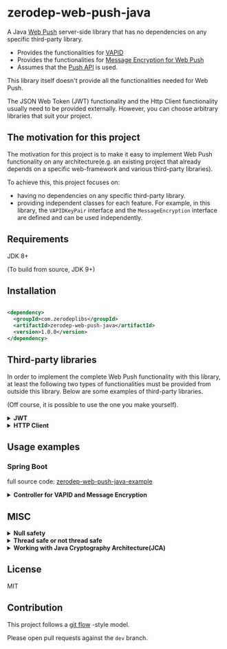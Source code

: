 # zerodep-web-push-java

A Java [Web Push](https://datatracker.ietf.org/doc/html/rfc8030) server-side library that has no
dependencies on any specific third-party library.

- Provides the functionalities for [VAPID](https://datatracker.ietf.org/doc/html/rfc8292)
- Provides the functionalities
  for [Message Encryption for Web Push](https://datatracker.ietf.org/doc/html/rfc8291)
- Assumes that the [Push API](https://www.w3.org/TR/push-api/) is used.

This library itself doesn't provide all the functionalities needed for Web Push.

The JSON Web Token (JWT) functionality and the Http Client functionality usually need to be provided
externally. However, you can choose arbitrary libraries that suit your project.

## The motivation for this project

The motivation for this project is to make it easy to implement Web Push functionality on any
architecture(e.g. an existing project that already depends on a specific web-framework and various
third-party libraries).

To achieve this, this project focuses on:

- having no dependencies on any specific third-party library.
- providing independent classes for each feature. For example, in this library, the `VAPIDKeyPair`
  interface and the `MessageEncryption` interface are defined and can be used independently.

## Requirements

JDK 8+

(To build from source, JDK 9+)

## Installation

``` xml

<dependency>
  <groupId>com.zerodeplibs</groupId>
  <artifactId>zerodep-web-push-java</artifactId>
  <version>1.0.0</version>
</dependency>

```

## Third-party libraries

In order to implement the complete Web Push functionality with this library, at least the following
two types of functionalities must be provided from outside this library. Below are some examples of
third-party libraries.

(Off course, it is possible to use the one you make yourself).

<details>
    <summary><b>JWT</b></summary>

This kind of library is used to generate JSON Web Token (JWT)
for [VAPID](https://datatracker.ietf.org/doc/html/rfc8292).

- [Java JWT - auth0](https://github.com/auth0/java-jwt)
- [jose4j](https://bitbucket.org/b_c/jose4j/wiki/Home)
- [Nimbus JOSE + JWT](https://connect2id.com/products/nimbus-jose-jwt)

</details>

<details>
    <summary><b>HTTP Client</b></summary>

Application servers need to make an HTTP Request in order to request the push service to deliver a
push message.

This kind of library is used to make HTTP Requests.

- [OkHttp](https://square.github.io/okhttp/)
- [Apache HTTPClient](https://hc.apache.org/httpcomponents-client-5.1.x/)
- [Java HTTP Client(JDK 11+)](https://docs.oracle.com/en/java/javase/11/docs/api/java.net.http/java/net/http/HttpClient.html)

</details>

## Usage examples

### Spring Boot

full source
code: [zerodep-web-push-java-example](https://github.com/st-user/zerodep-web-push-java-example)

<details>
    <summary><b>Controller for VAPID and Message Encryption</b></summary>

``` java

@SpringBootApplication
@RestController
public class BasicExample {

    /**
     * An implementation of VAPIDJWTGenerator.
     *
     * In this example, we use <a href="https://github.com/auth0/java-jwt">Java JWT - auth0</a>
     * Of course, we can use an arbitrary JWT library.
     *
     * @see MyJose4jVAPIDJWTGenerator
     * @see MyNimbusJoseJwtVAPIDJWTGenerator
     */
    static class MyAuth0VAPIDJWTGenerator implements VAPIDJWTGenerator {

        private final Algorithm jwtAlgorithm;

        MyAuth0VAPIDJWTGenerator(ECPrivateKey privateKey, ECPublicKey publicKey) {
            this.jwtAlgorithm = Algorithm.ECDSA256(publicKey, privateKey);
        }

        @Override
        public String generate(VAPIDJWTParam vapidjwtParam) {
            return JWT.create()
                .withAudience(vapidjwtParam.getOrigin())
                .withExpiresAt(vapidjwtParam.getExpiresAt())
                .withSubject(vapidjwtParam.getSubject().orElse("mailto:example@example.com"))
                .sign(this.jwtAlgorithm);
        }
    }

    @Autowired
    private VAPIDKeyPair vapidKeyPair;

    /**
     * In this example, we read the key pair for VAPID
     * from a PEM formatted file on the file system.
     *
     * You can extract key pairs from various sources.
     * For example, '.der' file(binary content), an octet sequence stored in a database and so on.
     * Please see the javadoc of PrivateKeySources and PublicKeySources.
     */
    @Bean
    public VAPIDKeyPair vaidKeyPair(
        @Value("${private.key.file.path}") String privateKeyFilePath,
        @Value("${public.key.file.path}") String publicKeyFilePath) throws IOException {

        return VAPIDKeyPairs.of(
            PrivateKeySources.ofPEMFile(new File(privateKeyFilePath).toPath()),
            PublicKeySources.ofPEMFile(new File(publicKeyFilePath).toPath()),
            MyAuth0VAPIDJWTGenerator::new
            // (privateKey, publicKey) -> new MyJose4jVAPIDJWTGenerator(privateKey)
            // (privateKey, publicKey) -> new MyNimbusJoseJwtVAPIDJWTGenerator(privateKey)
        );
    }

    /**
     * # Step 1.
     * Sends the public key to user agents.
     * <p>
     * The user agents create push subscriptions with this public key.
     */
    @GetMapping("/getPublicKey")
    public byte[] getPublicKey() {
        return vapidKeyPair.extractPublicKeyInUncompressedForm();
    }

    /**
     * # Step 2.
     * Obtains push subscriptions from user agents.
     * <p>
     * The application server(this application) requests the delivery of push messages with these subscriptions.
     */
    @PostMapping("/subscribe")
    public void subscribe(@RequestBody PushSubscription subscription) {
        this.saveSubscriptionToStorage(subscription);
    }

    /**
     * # Step 3.
     * Requests the delivery of push messages.
     * <p>
     * In this example, for simplicity and testability, we implement this feature as an HTTP endpoint.
     * However, in real applications, this feature does not have to be an HTTP endpoint.
     */
    @PostMapping("/sendMessage")
    public ResponseEntity<String> sendMessage(@RequestBody Map<String, String> messages)
        throws IOException {

        String message = messages.getOrDefault("message", "").trim();
        message = message.length() == 0 ? "Default Message." : message;

        OkHttpClient httpClient = new OkHttpClient();
        MessageEncryption messageEncryption = MessageEncryptions.of();

        for (PushSubscription subscription : getSubscriptionsFromStorage()) {

            VAPIDJWTParam vapidjwtParam = VAPIDJWTParam.getBuilder()
                .resourceURLString(subscription.getEndpoint())
                .expiresAfterSeconds((int) TimeUnit.MINUTES.toSeconds(15))
                .subject("mailto:example@example.com")
                .build();

            PushMessage pushMessage = PushMessage.ofUTF8(message);

            // In this example, we send push messages in simple text format.
            // But you can also send them in JSON format as follows:
            //
            // ObjectMapper objectMapper = (Create a new one or get from the DI container.)
            // PushMessage pushMessage = PushMessage.of(objectMapper.writeValueAsBytes(objectForJson));

            EncryptedPushMessage encryptedPushMessage = messageEncryption.encrypt(
                UserAgentMessageEncryptionKeyInfo.from(subscription.getKeys()),
                pushMessage
            );

            Request request = new Request.Builder()
                .url(subscription.getEndpoint())
                .addHeader("Authorization",
                    vapidKeyPair.generateAuthorizationHeaderValue(vapidjwtParam))
                .addHeader("Content-Type", "application/octet-stream")
                .addHeader("Content-Encoding", encryptedPushMessage.contentEncoding())
                .addHeader("TTL", String.valueOf(TTL.hours(1)))
                .addHeader("Urgency", Urgency.low())
                .addHeader("Topic", Topic.ensure("myTopic"))
                // Depending on HTTP Client libraries, you may have to set "Content-Length" manually.
                // .addHeader("Content-Length", String.valueOf(encryptedPushMessage.length()))
                .post(okhttp3.RequestBody.create(encryptedPushMessage.toBytes()))
                .build();

            try (Response response = httpClient.newCall(request).execute()) {
                logger.info(String.format("status code: %d", response.code()));
                // 201 Created : Success!
                // 410 Gone : The subscription is no longer valid.
                // etc...
                // for more information, see the useful link below:
                // [Response from push service - The Web Push Protocol ](https://developers.google.com/web/fundamentals/push-notifications/web-push-protocol)
            }

        }

        return ResponseEntity.ok()
            .header(HttpHeaders.CONTENT_TYPE, MediaType.TEXT_PLAIN_VALUE)
            .body("The message has been processed.");
    }

    private Collection<PushSubscription> getSubscriptionsFromStorage() {
        return this.subscriptionMap.values();
    }

    private void saveSubscriptionToStorage(PushSubscription subscription) {
        this.subscriptionMap.put(subscription.getEndpoint(), subscription);
    }

    private final Logger logger = LoggerFactory.getLogger(BasicExample.class);
    private final Map<String, PushSubscription> subscriptionMap = new HashMap<>();

}

```

</details>

## MISC

<details>
    <summary><b>Null safety</b></summary>

The public methods and constructors of this library do not accept `null`s and do not return `null`s.
They throw an `Exception` when a null reference is passed. Some methods
return `java.util.Optional.empty()` when they need to indicate that the value does not exist.

The exceptions are:

- `com.zerodeplibs.webpush.PushSubscription.java`(the server-side representation for
  a [push subscription](https://www.w3.org/TR/push-api/#push-subscription)).
- The methods of runtime exceptions and checked exceptions thrown by some methods and constructors.
  For example, their `getCause()` can return null.

</details>


<details>
    <summary><b>Thread safe or not thread safe</b></summary>

The methods listed below can be called from multiple threads at the same time (thread safe).
However, the others should **NOT** be considered thread-safe.

**Thread safe**

- The static utility methods(e.g. `com.zerodeplibs.webpush.header.Topic#ensure`).
- The methods of instances that meet the conditions for thread safety described in their javadoc(
  e.g. an instance of `com.zerodeplibs.webpush.VAPIDKeyPair.java`).

</details>

<details>
    <summary><b>Working with Java Cryptography Architecture(JCA)</b></summary>

This library
uses [the Java Cryptography Architecture (JCA)](https://docs.oracle.com/javase/8/docs/technotes/guides/security/crypto/CryptoSpec.html)
API for cryptographic operations. The algorithms used by this library are listed below.

``` java
java.security.SecureRandom
java.security.KeyFactory.getInstance("EC") 
java.security.KeyPairGenerator.getInstance("EC") // curve: secp256r1
javax.crypto.KeyAgreement.getInstance("ECDH")
javax.crypto.Mac.getInstance("HmacSHA256") 
javax.crypto.Cipher.getInstance("AES/GCM/NoPadding")
```

By default, the providers shipped with the JDK will be used(e.g. `SunEC`, `SunJCE`).

Of course, any provider that supports these algorithms is available(
e.g. [Bouncy Castle](https://bouncycastle.org/)). This is because this library has no dependencies
on any specific provider.

</details>

## License

MIT

## Contribution

This project follows a [git flow](https://nvie.com/posts/a-successful-git-branching-model/) -style
model.

Please open pull requests against the `dev` branch.
